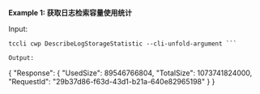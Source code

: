 **Example 1: 获取日志检索容量使用统计**



Input: 

```
tccli cwp DescribeLogStorageStatistic --cli-unfold-argument ```

Output: 
```
{
    "Response": {
        "UsedSize": 89546766804,
        "TotalSize": 1073741824000,
        "RequestId": "29b37d86-f63d-43d1-b21a-640e82965198"
    }
}
```

